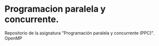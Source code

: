 # Programacion paralela y concurrente.
Repositorio de la asignatura "Programación paralela y concurrente (PPC)".
  OpenMP
